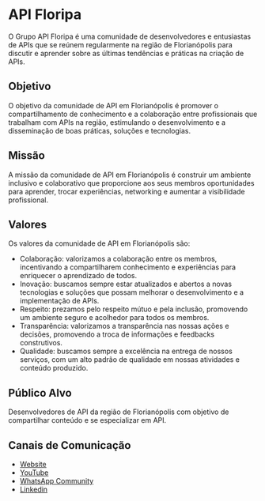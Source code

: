 # API Floripa

O Grupo API Floripa é uma comunidade de desenvolvedores e entusiastas de APIs que se reúnem
regularmente na região de Florianópolis para discutir e aprender sobre as últimas tendências e práticas na criação de APIs.

## Objetivo

O objetivo da comunidade de API em Florianópolis é promover o compartilhamento de conhecimento e a colaboração entre profissionais que trabalham com APIs na região, estimulando o desenvolvimento e a disseminação de boas práticas, soluções e tecnologias.

## Missão

A missão da comunidade de API em Florianópolis é construir um ambiente inclusivo e colaborativo que proporcione aos seus membros oportunidades para aprender, trocar experiências, networking e aumentar a visibilidade profissional.

## Valores

Os valores da comunidade de API em Florianópolis são:

- Colaboração: valorizamos a colaboração entre os membros, incentivando a compartilharem conhecimento e experiências para enriquecer o aprendizado de todos.
- Inovação: buscamos sempre estar atualizados e abertos a novas tecnologias e soluções que possam melhorar o desenvolvimento e a implementação de APIs.
- Respeito: prezamos pelo respeito mútuo e pela inclusão, promovendo um ambiente seguro e acolhedor para todos os membros.
- Transparência: valorizamos a transparência nas nossas ações e decisões, promovendo a troca de informações e feedbacks construtivos.
- Qualidade: buscamos sempre a excelência na entrega de nossos serviços, com um alto padrão de qualidade em nossas atividades e conteúdo produzido.

## Público Alvo

Desenvolvedores de API da região de Florianópolis com objetivo de compartilhar conteúdo e se especializar em API.

## Canais de Comunicação

- [Website](https://apifloripa.com.br)
- [YouTube](https://www.youtube.com/@apifloripa)
- [WhatsApp Community](https://chat.whatsapp.com/CQfyjvQkQEs0Hg4Ym8txEX)
- [Linkedin](https://www.linkedin.com/groups/9320796)
